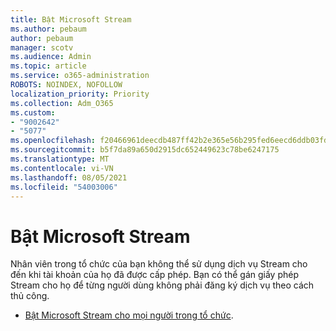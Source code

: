```yaml
---
title: Bật Microsoft Stream
ms.author: pebaum
author: pebaum
manager: scotv
ms.audience: Admin
ms.topic: article
ms.service: o365-administration
ROBOTS: NOINDEX, NOFOLLOW
localization_priority: Priority
ms.collection: Adm_O365
ms.custom:
- "9002642"
- "5077"
ms.openlocfilehash: f20466961deecdb487ff42b2e365e56b295fed6eecd6ddb03fda67ab9110bc4f
ms.sourcegitcommit: b5f7da89a650d2915dc652449623c78be6247175
ms.translationtype: MT
ms.contentlocale: vi-VN
ms.lasthandoff: 08/05/2021
ms.locfileid: "54003006"
---
```

# <a name="enable-microsoft-stream"></a>Bật Microsoft Stream

Nhân viên trong tổ chức của bạn không thể sử dụng dịch vụ Stream cho đến khi tài khoản của họ đã được cấp phép. Bạn có thể gán giấy phép Stream cho họ để từng người dùng không phải đăng ký dịch vụ theo cách thủ công.

- [Bật Microsoft Stream cho mọi người trong tổ chức](https://docs.microsoft.com/stream/assign-user-licenses).
